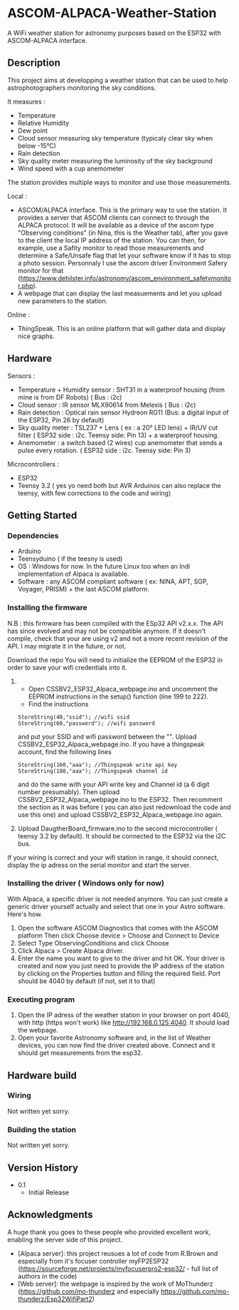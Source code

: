 # ASCOM-ALPACA-Weather-Station
A WiFi weather station for astronomy purposes based on the ESP32 with ASCOM-ALPACA interface.

## Description

This project aims at developping a weather station that can be used to help astrophotographers monitoring the sky conditions. 

It measures :
- Temperature
- Relative Humidity
- Dew point
- Cloud sensor measuring sky temperature (typicaly clear sky when below -15°C)
- Rain detection
- Sky quality meter measuring the luminosity of the sky background
- Wind speed with a cup anemometer

The station provides multiple ways to monitor and use those measurements.

Local :
- ASCOM/ALPACA interface. This is the primary way to use the station. It provides a server that ASCOM clients can connect to through the ALPACA protocol. It will be available as a device of the ascom type "Observing conditions" (in Nina, this is the Weather tab), after you gave to the client the local IP address of the station. You can then, for example, use a Safity monitor to read those measurements and determine a Safe/Unsafe flag that let your software know if it has to stop a photo session. Personnaly I use the ascom driver Environment Safery monitor for that (https://www.dehilster.info/astronomy/ascom_environment_safetymonitor.php).
- A webpage that can display the last measuements and let you upload new parameters to the station.
  
Online :
- ThingSpeak. This is an online platform that will gather data and display nice graphs.

## Hardware

Sensors : 
- Temperature + Humidity sensor : SHT31 in a waterproof housing (from mine is from DF Robots) ( Bus : i2c)
- Cloud sensor : IR sensor MLX90614 from Melexis ( Bus : i2c)
- Rain detection : Optical rain sensor Hydreon RG11 (Bus: a digital input of the ESP32, Pin 26 by default)
- Sky quality meter : TSL237 + Lens ( ex : a 20° LED lens) + IR/UV cut filter ( ESP32 side : i2c. Teensy side: Pin 13) + a waterproof housing.
- Anemometer : a switch based (2 wires) cup anemometer that sends a pulse every rotation. ( ESP32 side : i2c. Teensy side: Pin 3)

Microcontrollers :
- ESP32
- Teensy 3.2 ( yes yo need both but AVR Arduinos can also replace the teensy, with few corrections to the code and wiring)

## Getting Started

### Dependencies

- Arduino
- Teensyduino ( if the teesny is used)
- OS : Windows for now. In the future Linux too when an Indi implementation of Alpaca is available.
- Software : any ASCOM compliant software ( ex: NINA, APT, SGP, Voyager, PRISM) + the last ASCOM platform.

### Installing the firmware
N.B : this firmware has been compiled with the ESp32 API v2.x.x. The API has since evolved and may not be compatible anymore. If it doesn't compile, check that your are using v2 and not a more recent revision of the API. I may migrate it in the future, or not. 

Download the repo
You will need to initialize the EEPROM of the ESP32 in order to save your wifi credentials into it.

1) - Open CSSBV2_ESP32_Alpaca_webpage.ino and uncomment the EEPROM instructions in the setup() function (line 199 to 222).
   - Find the instructions
   ```
   StoreString(40,"ssid"); //wifi ssid
   StoreString(60,"password"); //wifi password
   ```
   and put your SSID and wifi password between the "".
   Upload CSSBV2_ESP32_Alpaca_webpage.ino.
   If you have a thingspeak account, find the following lines
   ```
   StoreString(160,"aaa"); //Thingspeak write api key
   StoreString(180,"aaa"); //Thingspeak channel id
   ```
   and do the same with your API write key and Channel id (a 6 digit number presumably).
   Then upload CSSBV2_ESP32_Alpaca_webpage.ino to the ESP32.
   Then recomment the section as it was before ( you can also just redownload the code and use this one) and upload CSSBV2_ESP32_Alpaca_webpage.ino again.
 
2) Upload DaugtherBoard_firmware.ino to the second microcontroller ( teensy 3.2 by default). It should be connected to the ESP32 via the i2C bus.

If your wiring is correct and your wifi station in range, it should connect, display the ip adress on the serial monitor and start the server. 

### Installing the driver ( Windows only for now)

With Alpaca, a specific driver is not needed anymore. You can just create a generic driver yourself actually and select that one in your Astro software. Here's how.

1) Open the software ASCOM Diagnostics that comes with the ASCOM platform Then click Choose device > Choose and Connect to Device
2) Select Type ObservingConditions and click Choose
3) Click Alpaca > Create Alpaca driver.
4) Enter the name you want to give to the driver and hit OK. Your driver is created and now you just need to provide the IP address of the station by clicking on the Properties button and filling the required field. Port should be 4040 by default (if not, set it to that)

### Executing program

1) Open the IP adress of the weather station in your browser on port 4040, with http (https won't work) like http://192.168.0.125:4040. It should load the webpage.
2) Open your favorite Astronomy software and, in the list of Weather devices, you can now find the driver created above. Connect and it should get measurements from the esp32.

## Hardware build 

### Wiring

Not written yet sorry.

### Building the station

Not written yet sorry.

## Version History

* 0.1
    * Initial Release

## Acknowledgments
A huge thank you goes to these people who provided excellent work, enabling the server side of this project.
* [Alpaca server]: this project reusues a lot of code from R.Brown and especially from it's focuser controller myFP2ESP32 (https://sourceforge.net/projects/myfocuserpro2-esp32/ - full list of authors in the code)
* [Web server]: the webpage is inspired by the work of MoThunderz (https://github.com/mo-thunderz and especially https://github.com/mo-thunderz/Esp32WifiPart2)
